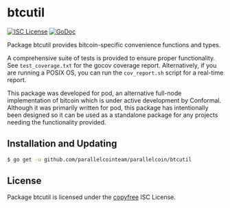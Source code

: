 # btcutil

[![ISC License](http://img.shields.io/badge/license-ISC-blue.svg)](http://copyfree.org)
[![GoDoc](http://img.shields.io/badge/godoc-reference-blue.svg)](http://godoc.org/github.com/parallelcointeam/parallelcoin/btcutil)

Package btcutil provides bitcoin-specific convenience functions and types.

A comprehensive suite of tests is provided to ensure proper functionality. See `test_coverage.txt` for the gocov coverage report. Alternatively, if you are running a POSIX OS, you can run the `cov_report.sh` script for a real-time report.

This package was developed for pod, an alternative full-node implementation of bitcoin which is under active development by Conformal. Although it was primarily written for pod, this package has intentionally been designed so it can be used as a standalone package for any projects needing the functionality provided.

## Installation and Updating

```bash
$ go get -u github.com/parallelcointeam/parallelcoin/btcutil
```

## License

Package btcutil is licensed under the [copyfree](http://copyfree.org) ISC License.
